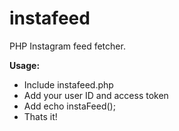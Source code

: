 instafeed
=========

PHP Instagram feed fetcher.

<b>Usage:</b> <br>
<ul>
  <li>Include instafeed.php </li>
  <li>Add your user ID and access token</li>
  <li>Add echo instaFeed();</li>
  <li>Thats it!</li>
</ul>
